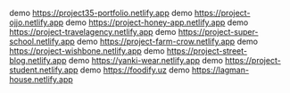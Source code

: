 demo https://project35-portfolio.netlify.app
demo https://project-ojjo.netlify.app
demo https://project-honey-app.netlify.app
demo https://project-travelagency.netlify.app
demo https://project-super-school.netlify.app
demo https://project-farm-crow.netlify.app
demo https://project-wishbone.netlify.app
demo https://project-street-blog.netlify.app
demo https://yanki-wear.netlify.app
demo https://project-student.netlify.app
demo https://foodify.uz
demo https://lagman-house.netlify.app